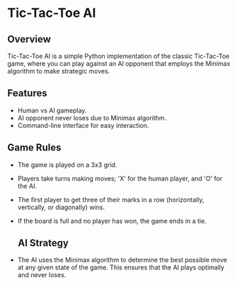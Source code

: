 # Tic-Tac-Toe AI

## Overview

Tic-Tac-Toe AI is a simple Python implementation of the classic Tic-Tac-Toe game, where you can play against an AI opponent that employs the Minimax algorithm to make strategic moves.

## Features

- Human vs AI gameplay.
- AI opponent never loses due to Minimax algorithm.
- Command-line interface for easy interaction.

## Game Rules
- The game is played on a 3x3 grid.
- Players take turns making moves; 'X' for the human player, and 'O' for the AI.
- The first player to get three of their marks in a row (horizontally, vertically, or diagonally) wins.
- If the board is full and no player has won, the game ends in a tie.

  ## AI Strategy
- The AI uses the Minimax algorithm to determine the best possible move at any given state of the game. This ensures that the AI plays optimally and never loses.
